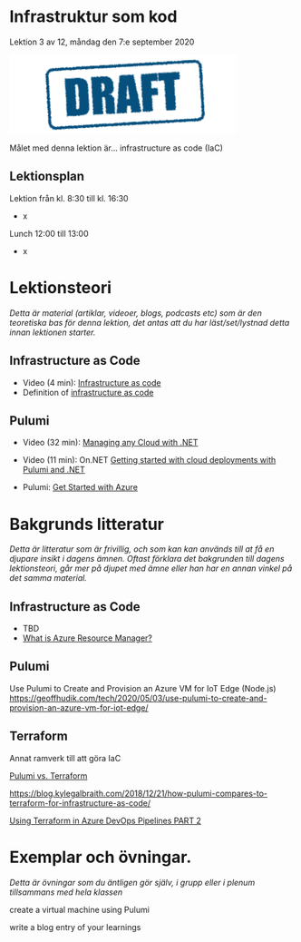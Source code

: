 # Infrastruktur som kod

Lektion 3 av 12, måndag den 7:e september 2020

![Draft](/assets/images/draft.png)

Målet med denna lektion är... infrastructure as code (IaC)

## Lektionsplan
Lektion från kl. 8:30 till kl. 16:30

* x

Lunch 12:00 till 13:00

* x

# Lektionsteori
*Detta är material (artiklar, videoer, blogs, podcasts etc) som är den teoretiska bas för denna lektion, det antas att du har läst/set/lystnad detta innan lektionen starter.*

## Infrastructure as Code

* Video (4 min): [Infrastructure as code](https://www.youtube.com/watch?v=z-caqPtEw58)
* Definition of [infrastructure as code](https://searchitoperations.techtarget.com/definition/Infrastructure-as-Code-IAC)

## Pulumi

* Video (32 min): [Managing any Cloud with .NET](https://www.youtube.com/watch?v=hXhZiHtT8f0)

* Video (11 min): On.NET [Getting started with cloud deployments with Pulumi and .NET](https://www.youtube.com/watch?v=sig68daTG-0) 
* Pulumi: [Get Started with Azure](https://www.pulumi.com/docs/get-started/azure/)

# Bakgrunds litteratur

*Detta är litteratur som är frivillig, och som kan kan används till at få en djupare insikt i dagens ämnen. Oftast förklara det bakgrunden till dagens lektionsteori, går mer på djupet med ämne eller han har en annan vinkel på det samma material.*

## Infrastructure as Code

* TBD
* [What is Azure Resource Manager?](https://docs.microsoft.com/en-us/azure/azure-resource-manager/management/overview)

## Pulumi

Use Pulumi to Create and Provision an Azure VM for IoT Edge (Node.js) https://geoffhudik.com/tech/2020/05/03/use-pulumi-to-create-and-provision-an-azure-vm-for-iot-edge/

## Terraform

Annat ramverk till att göra IaC

[Pulumi vs. Terraform](https://www.pulumi.com/docs/intro/vs/terraform/)

https://blog.kylegalbraith.com/2018/12/21/how-pulumi-compares-to-terraform-for-infrastructure-as-code/

[Using Terraform in Azure DevOps Pipelines PART 2](https://www.youtube.com/watch?v=x631jUw1J04)

# Exemplar och övningar. 

*Detta är övningar som du äntligen gör själv, i grupp eller i plenum tillsammans med hela klassen*

create a virtual machine using Pulumi

write a blog entry of your learnings
